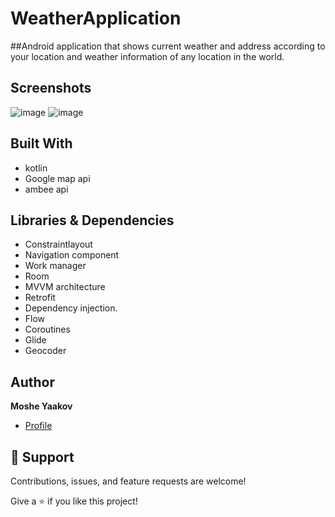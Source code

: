 # WeatherApplication
##Android application that shows current weather and address according to your location and weather information of any location in the world.

## Screenshots
![image](https://user-images.githubusercontent.com/57193257/190461674-1ae72d95-cb0f-4914-96c9-2e9383bc8921.png)
![image](https://user-images.githubusercontent.com/57193257/190465034-cfa2baa0-f894-428b-9741-689dae32e238.png)

## Built With
- kotlin
- Google map api
- ambee api

## Libraries & Dependencies
- Constraintlayout
- Navigation component
- Work manager
- Room
- MVVM architecture
- Retrofit
- Dependency injection.
- Flow
- Coroutines
- Glide
- Geocoder

## Author
**Moshe Yaakov**

- [Profile](https://github.com/moshe980 "Moshe Yaakov")

## 🤝 Support

Contributions, issues, and feature requests are welcome!

Give a ⭐️ if you like this project!


